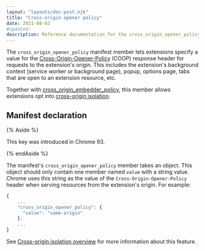 ```yaml
---
layout: "layouts/doc-post.njk"
title: "Cross-origin opener policy"
date: 2021-08-03
#updated:
description: Reference documentation for the cross_origin_opener_policy member of manifest.json.
---
```


The `cross_origin_opener_policy` manifest member lets extensions specify a value for the
[Cross-Origin-Opener-Policy][mdn-coop] (COOP) response header for requests to the extension's
origin. This includes the extension's background context (service worker or background page),
popup, options page, tabs that are open to an extension resource, etc.

Together with [cross_origin_embedder_policy][doc-coep], this member allows extensions opt into
[cross-origin isolation][doc-coi].

## Manifest declaration

{% Aside %}

This key was introduced in Chrome 93.

{% endAside %}

The manifest's `cross_origin_opener_policy` member takes an object. This object should only
contain one member named `value` with a string value. Chrome uses this string as the value of the
`Cross-Origin-Opener-Policy` header when serving resources from the extension's origin. For
example:

```js
{
    ...
    "cross_origin_opener_policy": {
      "value": "same-origin"
    },
    ...
}
```

See [Cross-origin isolation overview][doc-coi] for more information about this feature.

[doc-coep]: /docs/extensions/mv3/manifest/cross_origin_embedder_policy/
[doc-coi]: /docs/extensions/mv3/cross-origin-isolation/
[mdn-coop]: https://developer.mozilla.org/en-US/docs/Web/HTTP/Headers/Cross-Origin-Opener-Policy
